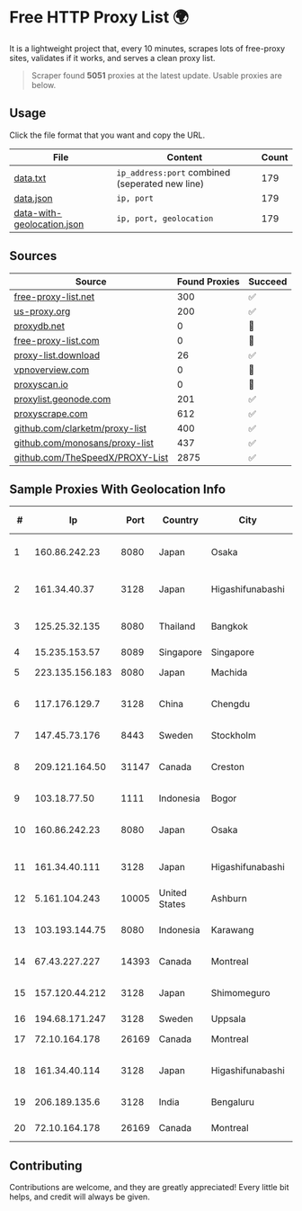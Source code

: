 
# Free HTTP Proxy List 🌍

It is a lightweight project that, every 10 minutes, scrapes lots of free-proxy sites, validates if it works, and serves a clean proxy list.


> Scraper found **5051** proxies at the latest update. Usable proxies are below.

## Usage

Click the file format that you want and copy the URL.


|File|Content|Count|
|----|-------|-----|
|[data.txt](https://raw.githubusercontent.com/themiralay/Proxy-List-World/master/data.txt)|`ip_address:port` combined (seperated new line)|179|
|[data.json](https://raw.githubusercontent.com/themiralay/Proxy-List-World/master/data.json)|`ip, port`|179|
|[data-with-geolocation.json](https://raw.githubusercontent.com/themiralay/Proxy-List-World/master/data-with-geolocation.json)|`ip, port, geolocation`|179|

## Sources

|Source|Found Proxies|Succeed|
|------|-------------|-------|
|[free-proxy-list.net](https://free-proxy-list.net)|300|✅|
|[us-proxy.org](https://www.us-proxy.org)|200|✅|
|[proxydb.net](http://proxydb.net)|0|🚫|
|[free-proxy-list.com](https://free-proxy-list.com/?page=&port=&type%5B%5D=http&type%5B%5D=https&up_time=0&search=Search)|0|🚫|
|[proxy-list.download](https://www.proxy-list.download/HTTP)|26|✅|
|[vpnoverview.com](https://vpnoverview.com/privacy/anonymous-browsing/free-proxy-servers)|0|🚫|
|[proxyscan.io](https://www.proxyscan.io)|0|🚫|
|[proxylist.geonode.com](https://proxylist.geonode.com/api/proxy-list?limit=300&page=1&sort_by=lastChecked&sort_type=desc&protocols=http,https)|201|✅|
|[proxyscrape.com](https://api.proxyscrape.com/v2/?request=displayproxies&protocol=http&timeout=10000&country=all&ssl=all&anonymity=all)|612|✅|
|[github.com/clarketm/proxy-list](https://raw.githubusercontent.com/clarketm/proxy-list/master/proxy-list-raw.txt)|400|✅|
|[github.com/monosans/proxy-list](https://raw.githubusercontent.com/monosans/proxy-list/main/proxies/http.txt)|437|✅|
|[github.com/TheSpeedX/PROXY-List](https://raw.githubusercontent.com/TheSpeedX/PROXY-List/master/http.txt)|2875|✅|


## Sample Proxies With Geolocation Info

|#|Ip|Port|Country|City|Internet Service Provider|
|-|--|----|-------|----|-------------------------|
|1|160.86.242.23|8080|Japan|Osaka|Sony Network Communications Inc|
|2|161.34.40.37|3128|Japan|Higashifunabashi|NTT PC Communications, Inc.|
|3|125.25.32.135|8080|Thailand|Bangkok|TOT Public Company Limited|
|4|15.235.153.57|8089|Singapore|Singapore|OVH Hosting|
|5|223.135.156.183|8080|Japan|Machida|So-net Corporation|
|6|117.176.129.7|3128|China|Chengdu|China Mobile communications corporation|
|7|147.45.73.176|8443|Sweden|Stockholm|Aeza International LTD|
|8|209.121.164.50|31147|Canada|Creston|TELUS Communications Inc.|
|9|103.18.77.50|1111|Indonesia|Bogor|PT Usaha Adi Sanggoro|
|10|160.86.242.23|8080|Japan|Osaka|Sony Network Communications Inc|
|11|161.34.40.111|3128|Japan|Higashifunabashi|NTT PC Communications, Inc.|
|12|5.161.104.243|10005|United States|Ashburn|Hetzner Online GmbH|
|13|103.193.144.75|8080|Indonesia|Karawang|PT Lintas Jaringan Nusantara|
|14|67.43.227.227|14393|Canada|Montreal|GloboTech Communications|
|15|157.120.44.212|3128|Japan|Shimomeguro|NTT PC Communications, Inc.|
|16|194.68.171.247|3128|Sweden|Uppsala|Obenetwork AB|
|17|72.10.164.178|26169|Canada|Montreal|GloboTech Communications|
|18|161.34.40.114|3128|Japan|Higashifunabashi|NTT PC Communications, Inc.|
|19|206.189.135.6|3128|India|Bengaluru|DigitalOcean, LLC|
|20|72.10.164.178|26169|Canada|Montreal|GloboTech Communications|



## Contributing

Contributions are welcome, and they are greatly appreciated! Every
little bit helps, and credit will always be given.

